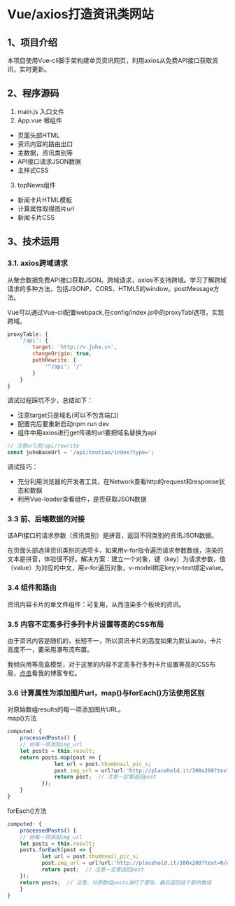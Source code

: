 Vue/axios打造资讯类网站
===
1、项目介绍
---
本项目使用Vue-cli脚手架构建单页资讯网页，利用axios从免费API接口获取资讯，实时更新。

2、程序源码
---
1. main.js 入口文件
2. App.vue 根组件
*   页面头部HTML
*   资讯内容的路由出口<router-view>
*   主数据，资讯类别等
*   API接口请求JSON数据
*   主样式CSS
3. topNews组件
*   新闻卡片HTML模板
*   计算属性取得图片url
*   新闻卡片CSS

3、技术运用
---
### 3.1. axios跨域请求

从聚合数据免费API接口获取JSON。跨域请求，axios不支持跨域。学习了解跨域请求的多种方法，包括JSONP、CORS、HTML5的window。postMessage方法。

Vue可以通过Vue-cli配置webpack,在config/index.js中的proxyTabl选项，实现跨域。 
```javascript
proxyTable: {
    '/api': {
        target: 'http://v.juhe.cn',
        changeOrigin: true,
        pathRewrite: {
            '^/api': '/'
        }
    }
}
```
调试过程踩坑不少，总结如下：
* 注意target只是域名(可以不包含端口)
* 配置完后要重新启动npm run dev 
* 组件中用axios进行get传递的url要把域名替换为api
```javascript
// 注意url用/api/rewrite
const juheBaseUrl = '/api/toutiao/index?type=';
```
调试技巧：
* 充分利用浏览器的开发者工具，在Network查看http的request和response状态和数据
* 利用Vue-loader查看组件，是否获取JSON数据

### 3.3 前、后端数据的对接
该API接口的请求参数（资讯类别）是拼音，返回不同类别的资讯JSON数据。

在页面头部选择资讯类别的选项卡，如果用v-for指令遍历请求参数数组，渲染的文本是拼音，体验很不好。解决方案：建立一个对象，键（key）为请求参数，值（value）为对应的中文，用v-for遍历对象，v-model绑定key,v-text绑定value。

### 3.4 组件和路由
资讯内容卡片的单文件组件：可复用，从而渲染多个板块的资讯。

### 3.5 内容不定高多行多列卡片设置等高的CSS布局
由于资讯内容是随机的，长短不一，所以资讯卡片的高度如果为默认auto，卡片高度不一，要采用瀑布流布置。

我倾向用等高盒模型，对于这里的内容不定高多行多列卡片设置等高的CSS布局，[点击](http://blog.csdn.net/alcantara/article/details/77416133 '【更新--多行多列解决方案】不定高多栏设置等高的方法（正padding+负margin）')看我的博客专栏。

### 3.6 计算属性为添加图片url，map()与forEach()方法使用区别
对原始数组results的每一项添加图片URL。  
map()方法
```javascript
computed: {
	processedPosts() {
	// 给每一项添加img_url
	let posts = this.result;
	return posts.map(post => {
		       let url = post.thumbnail_pic_s;
		       post.img_url = url?url:'http://placehold.it/300x200?text=N/A';
		       return post;  // 注意一定要返回post
	       });
	}
}
```
forEach()方法
```javascript
computed: {
	processedPosts() {
	// 给每一项添加img_url
	let posts = this.result;
	posts.forEach(post => {
	       let url = post.thumbnail_pic_s;
	       post.img_url = url?url:'http://placehold.it/300x200?text=N/A';
	       return post;  // 注意一定要返回post
    });
    return posts;  // 注意，对原数组posts进行了更改，最后返回这个新的数组
	}
}
```